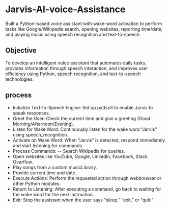 # Jarvis-AI-voice-Assistance
Built a Python-based voice assistant with wake-word activation to perform tasks like Google/Wikipedia search, opening websites, reporting time/date, and playing music using speech recognition and text-to-speech

## Objective
To develop an intelligent voice assistant that automates daily tasks, provides information through speech interaction, and improves user efficiency using Python, speech recognition, and text-to-speech technologies.

## process

- Initialize Text-to-Speech Engine: Set up pyttsx3 to enable Jarvis to speak responses.
- Greet the User: Check the current time and give a greeting (Good Morning/Afternoon/Evening).
- Listen for Wake Word: Continuously listen for the wake word “Jarvis” using speech_recognition.
- Activate on Wake Word: When “Jarvis” is detected, respond immediately and start listening for commands.
- Process Commands:
-- Search Wikipedia for queries.
- Open websites like YouTube, Google, LinkedIn, Facebook, Stack Overflow.
- Play songs from a custom musicLibrary.
- Provide current time and date.
- Execute Actions: Perform the requested action through webbrowser or other Python modules.
- Return to Listening: After executing a command, go back to waiting for the wake word for the next instruction.
- Exit: Stop the assistant when the user says “sleep,” “exit,” or “quit.”

